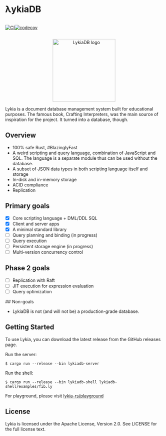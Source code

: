 # λykiaDB
<div style="display: flex;">
<div>

[![CI](https://github.com/lykia-rs/lykiadb/actions/workflows/ci.yml/badge.svg?branch=main)](https://github.com/lykia-rs/lykiadb/actions/workflows/ci.yml)

</div>
<div>

[![codecov](https://codecov.io/gh/lykia-rs/lykiadb/graph/badge.svg?token=DGIK7BE3K1)](https://codecov.io/gh/lykia-rs/lykiadb)

</div>
</div>

<p align="center">
    <img alt="LykiaDB logo" height="200" src="https://raw.githubusercontent.com/lykia-rs/lykiadb/refs/heads/main/assets/logo.svg">
</p>


Lykia is a document database management system built for educational purposes. The famous book, Crafting Interpreters, was the main source of inspiration for the project. It turned into a database, though.

## Overview
- 100% safe Rust, #BlazinglyFast
- A weird scripting and query language, combination of JavaScript and SQL. The language is a separate module thus can be used without the database.
- A subset of JSON data types in both scripting language itself and storage
- In-disk and in-memory storage
- ACID compliance
- Replication

## Primary goals

- [x] Core scripting language + DML/DDL SQL
- [x] Client and server apps
- [x] A minimal standard library
- [ ] Query planning and binding (in progress)
- [ ] Query execution
- [ ] Persistent storage engine (in progress)
- [ ] Multi-version concurrency control

## Phase 2 goals

- [ ] Replication with Raft
- [ ] JIT execution for expression evaluation
- [ ] Query optimization

## Non-goals

- LykiaDB is not (and will not be) a production-grade database.

## Getting Started
To use Lykia, you can download the latest release from the GitHub releases page.

Run the server:

```shell
$ cargo run --release --bin lykiadb-server
```
Run the shell:

```shell 
$ cargo run --release --bin lykiadb-shell lykiadb-shell/examples/fib.ly
```

For playground, please visit [lykia-rs/playground](https://github.com/lykia-rs/playground)

## License
Lykia is licensed under the Apache License, Version 2.0. See LICENSE for the full license text.